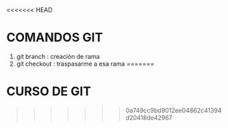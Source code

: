 <<<<<<< HEAD
# COMANDOS GIT
1. git branch : creación de rama
2. git checkout : traspasarme a esa rama
=======
# CURSO DE GIT
>>>>>>> 0a749cc9bd9012ee04862c41394d20418de42967
